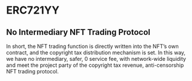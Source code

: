 # ERC721YY

## No Intermediary NFT Trading Protocol

In short, the NFT trading function is directly written into the NFT’s own contract, and the copyright tax distribution mechanism is set. In this way, we have no intermediary, safer, 0 service fee, with network-wide liquidity and meet the project party of the copyright tax revenue, anti-censorship NFT trading protocol.
